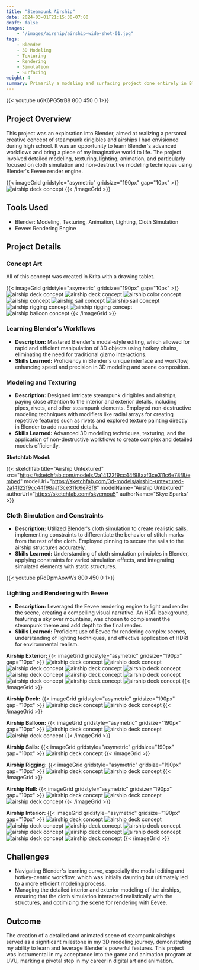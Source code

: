 ```yaml
---
title: "Steampunk Airship"
date: 2024-03-01T21:15:30-07:00
draft: false
images:
    - "/images/airship/airship-wide-shot-01.jpg"
tags:
    - Blender
    - 3D Modeling
    - Texturing
    - Rendering
    - Simulation
    - Surfacing
weight: 4
summary: Primarily a modeling and surfacing project done entirely in Blender in order to learn blender. It's a fun steampunk airship of my own design.
---
```


{{< youtube u6K6PG5trB8 800 450 0 1>}}

## Project Overview
This project was an exploration into Blender, aimed at realizing a personal creative concept of steampunk dirigibles and airships I had envisioned during high school. It was an opportunity to learn Blender's advanced workflows and bring a piece of my imaginative world to life. The project involved detailed modeling, texturing, lighting, animation, and particularly focused on cloth simulation and non-destructive modeling techniques using Blender's Eevee render engine.

{{< imageGrid gridstyle="asymetric" gridsize="190px" gap="10px" >}}
  ![airship deck concept](/images/airship/airship-wide-shot-01.jpg)
{{< /imageGrid >}}


## Tools Used
- Blender: Modeling, Texturing, Animation, Lighting, Cloth Simulation
- Eevee: Rendering Engine

## Project Details

### Concept Art
All of this concept was created in Krita with a drawing tablet.

{{< imageGrid gridstyle="asymetric" gridsize="190px" gap="10px" >}}
  ![airship deck concept](/images/airship/airship-concept-01.jpg)
  ![airship deck concept](/images/airship/airship-concept-02.jpg)
  ![airship color concept](/images/airship/airship-concept-03.jpg)
  ![airship concept](/images/airship/airship-concept-04.jpg)
  ![airship sail concept](/images/airship/airship-concept-05.jpg)
  ![airship sail concept](/images/airship/airship-concept-06.jpg)
  ![airship rigging concept](/images/airship/airship-concept-07.jpg)
  ![airship rigging concept](/images/airship/airship-concept-08.jpg)
  ![airship balloon concept](/images/airship/airship-concept-09.jpg)
{{< /imageGrid >}}


### Learning Blender's Workflows
- **Description:** Mastered Blender's modal-style editing, which allowed for rapid and efficient manipulation of 3D objects using hotkey chains, eliminating the need for traditional gizmo interactions.
- **Skills Learned:** Proficiency in Blender's unique interface and workflow, enhancing speed and precision in 3D modeling and scene composition.

### Modeling and Texturing
- **Description:** Designed intricate steampunk dirigibles and airships, paying close attention to the interior and exterior details, including pipes, rivets, and other steampunk elements. Employed non-destructive modeling techniques with modifiers like radial arrays for creating repetitive features such as rivets and explored texture painting directly in Blender to add nuanced details.
- **Skills Learned:** Advanced 3D modeling techniques, texturing, and the application of non-destructive workflows to create complex and detailed models efficiently.

**Sketchfab Model:**

{{< sketchfab title="Airship Untextured" src="https://sketchfab.com/models/2a14122f9cc44f98aaf3ce311c6e78f8/embed" modelUrl="https://sketchfab.com/3d-models/airship-untextured-2a14122f9cc44f98aaf3ce311c6e78f8" modelName="Airship Untextured" authorUrl="https://sketchfab.com/skyemou5" authorName="Skye Sparks" >}}


### Cloth Simulation and Constraints
- **Description:** Utilized Blender's cloth simulation to create realistic sails, implementing constraints to differentiate the behavior of stitch marks from the rest of the cloth. Employed pinning to secure the sails to the airship structures accurately.
- **Skills Learned:** Understanding of cloth simulation principles in Blender, applying constraints for varied simulation effects, and integrating simulated elements with static structures.

{{< youtube pRdDpmAowWs 800 450 0 1>}}


### Lighting and Rendering with Eevee
- **Description:** Leveraged the Eevee rendering engine to light and render the scene, creating a compelling visual narrative. An HDRI background, featuring a sky over mountains, was chosen to complement the steampunk theme and add depth to the final render.
- **Skills Learned:** Proficient use of Eevee for rendering complex scenes, understanding of lighting techniques, and effective application of HDRI for environmental realism.

**Airship Exterior:**
{{< imageGrid gridstyle="asymetric" gridsize="190px" gap="10px" >}}
  ![airship deck concept](/images/airship/airship-01.jpg)
  ![airship deck concept](/images/airship/airship-02.jpg)
  ![airship deck concept](/images/airship/airship-03.jpg)
  ![airship deck concept](/images/airship/airship-04.jpg)
  ![airship deck concept](/images/airship/airship-04.jpg)
  ![airship deck concept](/images/airship/airship-05.jpg)
  ![airship deck concept](/images/airship/airship-06.jpg)
  ![airship deck concept](/images/airship/airship-07.jpg)
  ![airship deck concept](/images/airship/airship-08.jpg)
  ![airship deck concept](/images/airship/airship-09.jpg)
  ![airship deck concept](/images/airship/airship-10.jpg)
{{< /imageGrid >}}

**Airship Deck:**
{{< imageGrid gridstyle="asymetric" gridsize="190px" gap="10px" >}}
  ![airship deck concept](/images/airship/airship-deck-01.jpg)
  ![airship deck concept](/images/airship/airship-deck-02.jpg)
{{< /imageGrid >}}

**Airship Balloon:**
{{< imageGrid gridstyle="asymetric" gridsize="190px" gap="10px" >}}
  ![airship deck concept](/images/airship/airship-balloon-01.jpg)
  ![airship deck concept](/images/airship/airship-balloon-02.jpg)
  ![airship deck concept](/images/airship/airship-balloon-03.jpg)
{{< /imageGrid >}}

**Airship Sails:**
{{< imageGrid gridstyle="asymetric" gridsize="190px" gap="10px" >}}
  ![airship deck concept](/images/airship/airship-sails-01.jpg)
{{< /imageGrid >}}

**Airship Rigging:**
{{< imageGrid gridstyle="asymetric" gridsize="190px" gap="10px" >}}
  ![airship deck concept](/images/airship/airship-rigging-01.jpg)
  ![airship deck concept](/images/airship/airship-rigging-02.jpg)
{{< /imageGrid >}}

**Airship Hull:**
{{< imageGrid gridstyle="asymetric" gridsize="190px" gap="10px" >}}
  ![airship deck concept](/images/airship/airship-under-01.jpg)
  ![airship deck concept](/images/airship/airship-under-02.jpg)
  ![airship deck concept](/images/airship/airship-under-03.jpg)
{{< /imageGrid >}}

**Airship Interior:**
{{< imageGrid gridstyle="asymetric" gridsize="190px" gap="10px" >}}
  ![airship deck concept](/images/airship/airship-inside-01.jpg)
  ![airship deck concept](/images/airship/airship-inside-02.jpg)
  ![airship deck concept](/images/airship/airship-inside-03.jpg)
  ![airship deck concept](/images/airship/airship-inside-04.jpg)
  ![airship deck concept](/images/airship/airship-inside-05.jpg)
  ![airship deck concept](/images/airship/airship-inside-06.jpg)
  ![airship deck concept](/images/airship/airship-inside-07.jpg)
  ![airship deck concept](/images/airship/airship-inside-08.jpg)
  ![airship deck concept](/images/airship/airship-inside-09.jpg)
  ![airship deck concept](/images/airship/airship-inside-10.jpg)
{{< /imageGrid >}}

## Challenges
- Navigating Blender's learning curve, especially the modal editing and hotkey-centric workflow, which was initially daunting but ultimately led to a more efficient modeling process.
- Managing the detailed interior and exterior modeling of the airships, ensuring that the cloth simulation interacted realistically with the structures, and optimizing the scene for rendering with Eevee.

## Outcome
The creation of a detailed and animated scene of steampunk airships served as a significant milestone in my 3D modeling journey, demonstrating my ability to learn and leverage Blender's powerful features. This project was instrumental in my acceptance into the game and animation program at UVU, marking a pivotal step in my career in digital art and animation.
